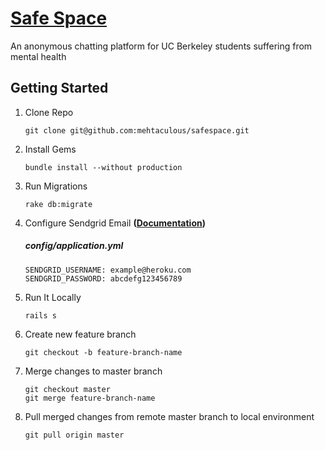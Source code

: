 # [Safe Space](https://safespace-staging.herokuapp.com)

An anonymous chatting platform for UC Berkeley students suffering from mental health


## Getting Started

1. Clone Repo
   ```
   git clone git@github.com:mehtaculous/safespace.git
   ```

2. Install Gems
   ```
   bundle install --without production
   ```

3. Run Migrations
   ```
   rake db:migrate
   ```

4. Configure Sendgrid Email **([Documentation](https://devcenter.heroku.com/articles/sendgrid))**

   ##### config/application.yml
   ```
   SENDGRID_USERNAME: example@heroku.com
   SENDGRID_PASSWORD: abcdefg123456789
   ```

5. Run It Locally
   ```
   rails s
   ```

6. Create new feature branch
   ```
   git checkout -b feature-branch-name
   ```

7. Merge changes to master branch
   ```
   git checkout master
   git merge feature-branch-name
   ```

8. Pull merged changes from remote master branch to local environment
   ```
   git pull origin master
   ```
